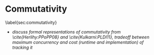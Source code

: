 # Commutativity
\label{sec:commutativity}
- *discuss formal representations of commutativity from \cite{Herlihy:PPoPP08} and \cite{Kulkarni:PLDI11}, tradeoff between maximum concurrency and cost (runtime and implementation) of tracking it*